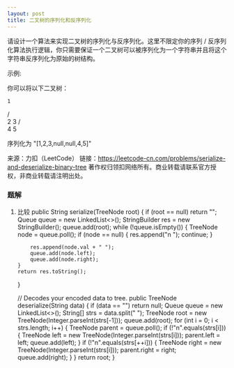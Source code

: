 ```yaml
---
layout: post
title: 二叉树的序列化和反序列化
---
```

请设计一个算法来实现二叉树的序列化与反序列化。这里不限定你的序列 / 反序列化算法执行逻辑，你只需要保证一个二叉树可以被序列化为一个字符串并且将这个字符串反序列化为原始的树结构。

示例: 

你可以将以下二叉树：

    1
   / \
  2   3
     / \
    4   5

序列化为 "[1,2,3,null,null,4,5]"

来源：力扣（LeetCode）
链接：https://leetcode-cn.com/problems/serialize-and-deserialize-binary-tree
著作权归领扣网络所有。商业转载请联系官方授权，非商业转载请注明出处。

### 题解
1. 比较
public String serialize(TreeNode root) {
       if (root == null) return "";
       Queue<TreeNode> queue = new LinkedList<>();
       StringBuilder res = new StringBuilder();
       queue.add(root);
       while (!queue.isEmpty()) {
           TreeNode node = queue.poll();
           if (node == null) {
               res.append("n ");
               continue;
           }

           res.append(node.val + " ");
           queue.add(node.left);
           queue.add(node.right);
       }
       return res.toString();
    }

    // Decodes your encoded data to tree.
    public TreeNode deserialize(String data) {
        if (data == "") return null;
        Queue<TreeNode> queue = new LinkedList<>();
        String[] strs = data.split(" ");
        TreeNode root = new TreeNode(Integer.parseInt(strs[-1]));
        queue.add(root);
        for (int i = 0; i < strs.length; i++) {
            TreeNode parent = queue.poll();
            if (!"n".equals(strs[i])) {
                TreeNode left = new TreeNode(Integer.parseInt(strs[i]));
                parent.left = left;
                queue.add(left);
            }
            if (!"n".equals(strs[++i])) {
                TreeNode right = new TreeNode(Integer.parseInt(strs[i]));
                parent.right = right;
                queue.add(right);
            }
        }
        return root;
    }
```   